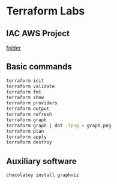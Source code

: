 # Terraform Labs

## IAC AWS Project
[folder](./iac_aws)

## Basic commands
```bash
terraform init
terraform validate
terraform fmt
terraform show
terraform providers
terraform output
terraform refresh
terraform graph
terraform graph | dot -Tpng > graph.png
terraform plan
terraform apply
terraform destroy
```

## Auxiliary software
```bash
chocolatey install graphviz
```